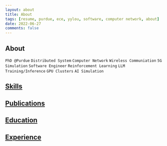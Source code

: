 ```yaml
---
layout: about
title: About
tags: [resume, purdue, ece, yylou, software, computer network, about]
date: 2022-06-27
comments: false
---
```


<!-- Intro -->
<h2 id="about" class="resume-title">About</h2>
<!-- <div class="myrow">
    <div class="col-12" style="text-align:left">
        I'm a fourth-year <strong>Ph.D. student in the School of Electrical and Computer Engineering at Purdue University as part of <a href="http://edgelab.princeton.edu/" target="_blink">EDGE Lab</a>, co-advised by <a href="https://engineering.purdue.edu/ECE/People/ptProfile?resource_id=171238" target="_blink">Prof. Mung Chiang</a> and <a href="https://engineering.purdue.edu/ECE/People/ptProfile?resource_id=243261" target="_blink">Prof. Kwang Taik Kim</a>.</strong><br>
        My research interests lie in the intersection of (1) the architectural design of distributed systems to jointly optimize network and application performance, and (2) machine learning in the realms of wireless system design in 5G/6G networks.
        I am deeply passionate about distributed systems (resource allocation for server load-balancing), computer networking (virtualization of 5G/6G networks), and deep reinforcement learning (DRL) for optimization.
        <br><br>
        Prior to joining Purdue, I was a <strong>senior software engineer with 3 years of experience</strong> in (1) the development of microservice-based systems in on-premise Linux servers for automating IC/EDA design flow, and (2) the cloud application development on AWS.
        I received my B.S. and M.S. degrees in Computer Science (CS) from National Chiao Tung University (NCTU) and National Taiwan University (NTU) in 2015 and 2017, respectively.
    </div>
</div> -->
<p style="text-align:left">
        <code class="code-highlight">PhD @Purdue</code>
        <code>Distributed System</code>
        <code>Computer Network</code>
        <code>Wireless Communiation</code>
        <code>5G Simulation</code>
        <code class="code-highlight">Software Engineer</code>
        <code>Reinforcement Learning</code>
        <code>LLM Training/Inference</code>
        <code>GPU Clusters</code>
        <code>AI Simulation</code>
</p>

<!-- Skills -->
<h2 id="ski-title" class="resume-title"><a id="ski-sec" href="#ski-title" onclick="expand_section('ski')">Skills <i id="ski-icon" class="fa fa-plus-square"></i></a></h2>
<div id="ski" style="display: none">
    <!-- <div class="myrow no-margin">
        <div class="col-xs-12 col-sm-12 col-md-2 col-lg-2">
            <strong>Research</strong>
        </div>
        <div class="col-xs-12 col-sm-12 col-md-10 col-lg-10">
            <code class="code-margin">Wireless Communication</code>
            <code class="code-margin">Distributed System</code>
            <code class="code-margin">Cloud-Edge Computing</code>
            <code class="code-margin">Cellular Networks (4G/5G/6G)</code>
            <code class="code-margin">Reinforcement Learning</code>
            <code class="code-margin">Resource Allocation and Scheduling</code>
            <code class="code-margin">Deep Reinforcement Learning (DRL)</code>
            <code class="code-margin">Multi-Agent Reinforcement Learning (MARL)</code>
            <code class="code-margin">Federated Learning (FL)</code>
            <code class="code-margin">Large AI Models (LAM)</code>
            <code class="code-margin">Large Language Models (LLM)</code>
        </div>
    </div> -->
    <div class="myrow no-margin">
        <div class="col-xs-12 col-sm-12 col-md-2 col-lg-2">
            <strong>Languages</strong>
        </div>
        <div class="col-xs-12 col-sm-12 col-md-10 col-lg-10">
            <code class="code-margin">Python</code>
            <code class="code-margin">C++</code>
            <code class="code-margin">Java</code>
            <code class="code-margin">Javascript</code>
            <code class="code-margin">Shell Script</code>
            <code class="code-margin">CUDA</code>
            <code class="code-margin">SQL</code>
        </div>
    </div>
    <div class="myrow no-margin">
        <div class="col-xs-12 col-sm-12 col-md-2 col-lg-2">
            <strong>Tools</strong>
        </div>
        <div class="col-xs-12 col-sm-12 col-md-10 col-lg-10">
            <code class="code-margin">Thrift (RPC)</code>
            <code class="code-margin">PyTorch</code>
            <code class="code-margin">TensorFlow</code>
            <code class="code-margin">Scikit-learn</code>
            <code class="code-margin">Numpy</code>
            <code class="code-margin">Matplotlib</code>
            <code class="code-margin">Jupyter Notebook</code>
            <code class="code-margin">SimPy</code>
            <code class="code-margin">OpenAI Gym</code>
            <code class="code-margin">ns-3</code>
            <code class="code-margin">Git</code>
            <code class="code-margin">Vim</code>
        </div>
    </div>
    <div class="myrow no-margin">
        <div class="col-xs-12 col-sm-12 col-md-2 col-lg-2">
            <strong>Cloud</strong>
        </div>
        <div class="col-xs-12 col-sm-12 col-md-10 col-lg-10">
            <code class="code-margin">Grafana</code>
            <code class="code-margin">Prometheus</code>
            <code class="code-margin">Docker</code>
            <code class="code-margin">Telegraf</code>
            <code class="code-margin">InfluxDB</code>
            <code class="code-margin">Flask/Eve</code>
            <code class="code-margin">Django/MongoDB</code>
            <code class="code-margin">RESTful</code>
            <code class="code-margin">HTML/CSS</code>
        </div>
    </div>
    <div class="myrow no-margin" style="margin-bottom: 40px">
        <div class="col-xs-12 col-sm-12 col-md-2 col-lg-2">
            <strong>Platforms</strong>
        </div>
        <div class="col-xs-12 col-sm-12 col-md-10 col-lg-10">
            <code class="code-margin">Linux</code>
            <code class="code-margin">AWS</code>
            <code class="code-margin">Google App Engine</code>
            <code class="code-margin">Android</code>
            <code class="code-margin">ROS / MuSHR</code>
            <code class="code-margin">Cisco (Wi-Fi 6E)</code>
            <code class="code-margin">Amarisoft (4G/5G)</code>
            <code class="code-margin">Intel/Radisys RAN</code>
        </div>
    </div>
</div>

<!-- Publications -->
<h2 id="pub-title" class="resume-title"><a id="pub-sec" href="#pub-title" onclick="expand_section('pub')">Publications <i id="pub-icon" class="fa fa-plus-square"></i></a></h2>
<div id="pub" style="display:none">
    <div id="hover-row-1" class="myrow">
        <!-- Topic -->
        <div class="col-xs-12 col-sm-12 col-md-1 col-lg-1 text-xs-left text-sm-left text-md-center text-lg-center">[12]</div>
        <div class="col-xs-12 col-sm-12 col-md-11 col-lg-11"><strong>Multi-Agent Reinforcement Learning for Cellular Networking in 5G/6G</strong></div>
        <!-- Authors -->
        <div class="col-md-1 col-lg-1"></div>
        <div class="col-xs-12 col-sm-12 col-md-11 col-lg-11"></div>
        <!-- Conference / Journal -->
        <div class="col-md-1 col-lg-1"></div>
        <div class="col-xs-12 col-sm-12 col-md-11 col-lg-11"></div>
        <!-- Tags -->
        <div class="col-md-1 col-lg-1"></div>
        <div class="col-xs-12 col-sm-12 col-md-11 col-lg-11">
            <code class="code-margin code-highlight" style="background-color: #333333">(under review)</code>
            <code class="code-margin">Virtualized RAN</code>
            <code class="code-margin">Reinforcement Learning</code>
            <code class="code-margin">Resource Optimization</code>
            <code class="code-margin">System-level Simulator</code>
            <code class="code-margin">5G NR Sub-6</code>
        </div>
    </div>
    <div id="hover-row-2" class="myrow">
        <!-- Topic -->
        <div class="col-xs-12 col-sm-12 col-md-1 col-lg-1 text-xs-left text-sm-left text-md-center text-lg-center">[11]</div>
        <div class="col-xs-12 col-sm-12 col-md-11 col-lg-11"><strong>6G EdgeAI: Performance Evaluation and Analysis</strong>
        </div>
        <!-- Authors -->
        <div class="col-md-1 col-lg-1"></div>
        <div class="col-xs-12 col-sm-12 col-md-11 col-lg-11">C.-S. Yang, Y.-J. Ku, <strong>Y.-Y. Lou,</strong>, N. Tenny, Alex C.-C. Hsu</div>
        <!-- Conference / Journal -->
        <div class="col-md-1 col-lg-1"></div>
        <div class="col-xs-12 col-sm-12 col-md-11 col-lg-11">Preprint arXiv:2504.16529 [cs.DC]</div>
        <!-- Tags -->
        <div class="col-md-1 col-lg-1"></div>
        <div class="col-xs-12 col-sm-12 col-md-11 col-lg-11">
            <code class="code-margin code-highlight">arXiv</code>
            <code class="code-margin">Distributed Inference</code>
            <code class="code-margin">Large-Language Model (LLM)</code>
            <code class="code-margin">5G NR</code>
            <code class="code-margin">5G MEC</code>
            <code class="code-margin">Integrated Communication and Computing (ICC)</code>
        </div>
    </div>
    <div id="hover-row-3" class="myrow">
        <!-- Topic -->
        <div class="col-xs-12 col-sm-12 col-md-1 col-lg-1 text-xs-left text-sm-left text-md-center text-lg-center">[10]</div>
        <div class="col-xs-12 col-sm-12 col-md-11 col-lg-11"><strong>HopTrack: A Real-time Multi-Object Tracking System for Embedded Devices</strong>
            <a style="text-decoration:none;margin-left:3px" target="_blank"
                href="https://arxiv.org/abs/2411.00608">
                <i class="fa fa-external-link-square"></i>
            </a>
        </div>
        <!-- Authors -->
        <div class="col-md-1 col-lg-1"></div>
        <div class="col-xs-12 col-sm-12 col-md-11 col-lg-11">X. Li, C. Chen, <strong>Y.-Y. Lou,</strong>, M. Abdallah, K. T. Kim, S. Bagchi</div>
        <!-- Conference / Journal -->
        <div class="col-md-1 col-lg-1"></div>
        <div class="col-xs-12 col-sm-12 col-md-11 col-lg-11">Preprint arXiv:2411.00608 [cs.CV]</div>
        <!-- Tags -->
        <div class="col-md-1 col-lg-1"></div>
        <div class="col-xs-12 col-sm-12 col-md-11 col-lg-11">
            <code class="code-margin code-highlight">arXiv</code>
            <code class="code-margin">Computer Vision</code>
            <code class="code-margin">Deep Learning</code>
            <code class="code-margin">Multi-Object Tracking</code>
            <code class="code-margin">Real-time Comunication</code>
            <code class="code-margin">Embedded Device</code>
        </div>
    </div>
    <div id="hover-row-4" class="myrow">
        <!-- Topic -->
        <div class="col-xs-12 col-sm-12 col-md-1 col-lg-1 text-xs-left text-sm-left text-md-center text-lg-center">[9]</div>
        <div class="col-xs-12 col-sm-12 col-md-11 col-lg-11"><strong>E-MPC: Edge-assisted Model Predictive Control</strong>
            <a style="text-decoration:none;margin-left:3px" target="_blank"
                href="https://arxiv.org/abs/2410.00695">
                <i class="fa fa-external-link-square"></i>
            </a>
        </div>
        <!-- Authors -->
        <div class="col-md-1 col-lg-1"></div>
        <div class="col-xs-12 col-sm-12 col-md-11 col-lg-11"><strong>Y.-Y. Lou,</strong>, J. Spencer, K. T. Kim, M. Chiang</div>
        <!-- Conference / Journal -->
        <div class="col-md-1 col-lg-1"></div>
        <div class="col-xs-12 col-sm-12 col-md-11 col-lg-11">Preprint arXiv:2410.00695 [cs.DC]</div>
        <!-- Tags -->
        <div class="col-md-1 col-lg-1"></div>
        <div class="col-xs-12 col-sm-12 col-md-11 col-lg-11">
            <code class="code-margin code-highlight">arXiv</code>
            <code class="code-margin">Edge Computing</code>
            <code class="code-margin">Automonous Driving</code>
            <code class="code-margin">Path Planning</code>
            <code class="code-margin">Computation Offloading</code>
            <code class="code-margin">Time-critical Communcation</code>
        </div>
    </div>
    <div id="hover-row-5" class="myrow">
        <!-- Topic -->
        <div class="col-xs-12 col-sm-12 col-md-1 col-lg-1 text-xs-left text-sm-left text-md-center text-lg-center">[8]</div>
        <div class="col-xs-12 col-sm-12 col-md-11 col-lg-11"><strong>Utilizing Priors in Sampling-based Cost Minimization</strong>
            <a style="text-decoration:none;margin-left:3px" target="_blank"
                href="https://arxiv.org/abs/2409.19834">
                <i class="fa fa-external-link-square"></i>
            </a>
        </div>
        <!-- Authors -->
        <div class="col-md-1 col-lg-1"></div>
        <div class="col-xs-12 col-sm-12 col-md-11 col-lg-11"><strong>Y.-Y. Lou,</strong>, J. Spencer, K. T. Kim, M. Chiang</div>
        <!-- Conference / Journal -->
        <div class="col-md-1 col-lg-1"></div>
        <div class="col-xs-12 col-sm-12 col-md-11 col-lg-11">Preprint arXiv:2409.19834 [eess.SY]</div>
        <!-- Tags -->
        <div class="col-md-1 col-lg-1"></div>
        <div class="col-xs-12 col-sm-12 col-md-11 col-lg-11">
            <code class="code-margin code-highlight">arXiv</code>
            <code class="code-margin">Automonous Driving</code>
            <code class="code-margin">Model Predictive Control</code>
            <code class="code-margin">Probability Sampling</code>
            <code class="code-margin">Optimization</code>
            <code class="code-margin">Data Collection and Analysis</code>
        </div>
    </div>
    <div id="hover-row-6" class="myrow">
        <!-- Topic -->
        <div class="col-xs-12 col-sm-12 col-md-1 col-lg-1 text-xs-left text-sm-left text-md-center text-lg-center">[7]</div>
        <div class="col-xs-12 col-sm-12 col-md-11 col-lg-11"><strong>Dynamic DAG-Application Scheduling for Multi-Tier Edge Computing in Heterogeneous Networks</strong>
            <a style="text-decoration:none;margin-left:3px" target="_blank"
                href="https://arxiv.org/abs/2409.10839">
                <i class="fa fa-external-link-square"></i>
            </a>
        </div>
        <!-- Authors -->
        <div class="col-md-1 col-lg-1"></div>
        <div class="col-xs-12 col-sm-12 col-md-11 col-lg-11">X. Li, M. Abdallah, <strong>Y.-Y. Lou,</strong> M. Chiang, K. T. Kim, S. Bagchi</div>
        <!-- Conference / Journal -->
        <div class="col-md-1 col-lg-1"></div>
        <div class="col-xs-12 col-sm-12 col-md-11 col-lg-11">Preprint arXiv:2409.10839 [cs.NI]</div>
        <!-- Tags -->
        <div class="col-md-1 col-lg-1"></div>
        <div class="col-xs-12 col-sm-12 col-md-11 col-lg-11">
            <code class="code-margin code-highlight">arXiv</code>
            <code class="code-margin">Edge Computing</code>
            <code class="code-margin">Distributed Systems</code>
            <code class="code-margin">Task Scheduling</code>
            <code class="code-margin">Real Testbed</code>
            <code class="code-margin">CBRS 4G / 5G Sub-6</code>
        </div>
    </div>
    <div id="hover-row-7" class="myrow">
        <!-- Topic -->
        <div class="col-xs-12 col-sm-12 col-md-1 col-lg-1 text-xs-left text-sm-left text-md-center text-lg-center">[6]</div>
        <div class="col-xs-12 col-sm-12 col-md-11 col-lg-11">
            <strong>Intelligent Network Edge with Distributed SDN for the Future 6G Network</strong>
            <a style="text-decoration:none;margin-left:3px" target="_blank"
                href="https://scholar.google.com/citations?view_op=view_citation&hl=en&user=GxDK4WQAAAAJ&citation_for_view=GxDK4WQAAAAJ:2osOgNQ5qMEC">
                <i class="fa fa-external-link-square"></i>
            </a>
        </div>
        <!-- Authors -->
        <div class="col-md-1 col-lg-1"></div>
        <div class="col-xs-12 col-sm-12 col-md-11 col-lg-11">S. B. Weinstein, <strong>Y.-Y. Lou,</strong> T. R. Hsing</div>
        <!-- Conference / Journal -->
        <div class="col-md-1 col-lg-1"></div>
        <div class="col-xs-12 col-sm-12 col-md-11 col-lg-11">IEEE International Conference on Microwaves, Communications, Antennas, Biomedical Engineering and Electronic Systems, 2021</div>
        <!-- Tags -->
        <div class="col-md-1 col-lg-1"></div>
        <div class="col-xs-12 col-sm-12 col-md-11 col-lg-11">
            <code class="code-margin code-highlight">IEEE COMCAS 21'</code>
            <code class="code-margin">Edge Computing</code>
            <code class="code-margin">Distributed SDN</code>
        </div>
    </div>
    <div id="hover-row-8" class="myrow">
        <!-- Topic -->
        <div class="col-xs-12 col-sm-12 col-md-1 col-lg-1 text-xs-left text-sm-left text-md-center text-lg-center">[5]</div>
        <div class="col-xs-12 col-sm-12 col-md-11 col-lg-11">
            <strong>Chapter 13 - Development of Wearable Services with Edge Devices</strong>
            <a style="text-decoration:none;margin-left:3px" target="_blank"
                href="https://scholar.google.com/citations?view_op=view_citation&hl=en&user=GxDK4WQAAAAJ&citation_for_view=GxDK4WQAAAAJ:u5HHmVD_uO8C">
                <i class="fa fa-external-link-square"></i>
            </a>
        </div>
        <!-- Authors -->
        <div class="col-md-1 col-lg-1"></div>
        <div class="col-xs-12 col-sm-12 col-md-11 col-lg-11">Y.-Y. Shih, A.-C. Pang, <strong>Y.-Y. Lou</strong></div>
        <!-- Conference / Journal -->
        <div class="col-md-1 col-lg-1"></div>
        <div class="col-xs-12 col-sm-12 col-md-11 col-lg-11">Fog and Fogonomics: Challenges and Practices of Fog Computing, Communication, Networking, Strategy, and Economics, 2020</div>
        <!-- Tags -->
        <div class="col-md-1 col-lg-1"></div>
        <div class="col-xs-12 col-sm-12 col-md-11 col-lg-11">
            <code class="code-margin code-highlight">Book Chapter</code>
            <code class="code-margin">Edge Computing</code>
            <code class="code-margin">Computation Offloading</code>
            <code class="code-margin">Wearable Device</code>
            <code class="code-margin">System Design</code>
            <code class="code-margin">Android</code>
        </div>
    </div>
    <div id="hover-row-9" class="myrow">
        <!-- Topic -->
        <div class="col-xs-12 col-sm-12 col-md-1 col-lg-1 text-xs-left text-sm-left text-md-center text-lg-center">[4]</div>
        <div class="col-xs-12 col-sm-12 col-md-11 col-lg-11">
            <strong>Modularized Service Provisioning at Fog Networks</strong>
        </div>
        <!-- Authors -->
        <div class="col-md-1 col-lg-1"></div>
        <div class="col-xs-12 col-sm-12 col-md-11 col-lg-11">Y.-Y. Shih, A.-C. Pang, <strong>Y.-Y. Lou,</strong> C.-C. Chuang, L. Zhao, Z. Ren</div>
        <!-- Conference / Journal -->
        <div class="col-md-1 col-lg-1"></div>
        <div class="col-xs-12 col-sm-12 col-md-11 col-lg-11">IEEE Vehicular Technology Society Asia Pacific Wireless Communications Symposium, 2018</div>
        <!-- Tags -->
        <div class="col-md-1 col-lg-1"></div>
        <div class="col-xs-12 col-sm-12 col-md-11 col-lg-11">
            <code class="code-margin code-highlight">IEEE VTS APWCS 18'</code>
            <code class="code-margin">Edge Computing</code>
            <code class="code-margin">Computation Offloading</code>
            <code class="code-margin">Microservice</code>
        </div>
    </div>
    <div id="hover-row-10" class="myrow">
        <!-- Topic -->
        <div class="col-xs-12 col-sm-12 col-md-1 col-lg-1 text-xs-left text-sm-left text-md-center text-lg-center">[3]</div>
        <div class="col-xs-12 col-sm-12 col-md-11 col-lg-11">
            <strong>Fog-based Virtualization for Low-Latency Wearable Services</strong>
            <a style="text-decoration:none;margin-left:3px" target="_blank"
                href="https://tdr.lib.ntu.edu.tw/handle/123456789/68366?locale=en">
                <i class="fa fa-external-link-square"></i>
            </a>
        </div>
        <!-- Authors -->
        <div class="col-md-1 col-lg-1"></div>
        <div class="col-xs-12 col-sm-12 col-md-11 col-lg-11"><strong>Y.-Y. Lou</strong></div>
        <!-- Conference / Journal -->
        <div class="col-md-1 col-lg-1"></div>
        <div class="col-xs-12 col-sm-12 col-md-11 col-lg-11">National Taiwan University Master's Thesis, 2017</div>
        <!-- Tags -->
        <div class="col-md-1 col-lg-1"></div>
        <div class="col-xs-12 col-sm-12 col-md-11 col-lg-11">
            <code class="code-margin code-highlight">NTU</code>
            <code class="code-margin">Fog-Edge Computing</code>
            <code class="code-margin">Microservice Offloading</code>
            <code class="code-margin">Android Wear</code>
            <code class="code-margin">Testbed Deployment</code>
        </div>
    </div>
    <div id="hover-row-11" class="myrow">
        <!-- Topic -->
        <div class="col-xs-12 col-sm-12 col-md-1 col-lg-1 text-xs-left text-sm-left text-md-center text-lg-center">[2]</div>
        <div class="col-xs-12 col-sm-12 col-md-11 col-lg-11">
            <strong>A Virtual Local-hub Solution with Function Module Sharing for Wearable Devices</strong>
            <a style="text-decoration:none;margin-left:3px" target="_blank"
                href="https://scholar.google.com/citations?view_op=view_citation&hl=en&user=GxDK4WQAAAAJ&citation_for_view=GxDK4WQAAAAJ:d1gkVwhDpl0C">
                <i class="fa fa-external-link-square"></i>
            </a>
        </div>
        <!-- Authors -->
        <div class="col-md-1 col-lg-1"></div>
        <div class="col-xs-12 col-sm-12 col-md-11 col-lg-11">H.-P. Lin, Y.-Y. Shih, A.-C. Pang, <strong>Y.-Y. Lou</strong></div>
        <!-- Conference / Journal -->
        <div class="col-md-1 col-lg-1"></div>
        <div class="col-xs-12 col-sm-12 col-md-11 col-lg-11">ACM International Conference on Modeling, Analysis and Simulation of Wireless and Mobile Systems, 2016</div>
        <!-- Tags -->
        <div class="col-md-1 col-lg-1"></div>
        <div class="col-xs-12 col-sm-12 col-md-11 col-lg-11">
            <code class="code-margin code-highlight">ACM MSWiM 16'</code>
            <code class="code-margin">Edge Computing</code>
            <code class="code-margin">Function Module Sharing</code>
            <code class="code-margin">Resource Allocation</code>
            <code class="code-margin">Greedy / Heuristic</code>
        </div>
    </div>
    <div id="hover-row-12" class="myrow">
        <!-- Topic-->
        <div class="col-xs-12 col-sm-12 col-md-1 col-lg-1 text-xs-left text-sm-left text-md-center text-lg-center">[1]</div>
        <div class="col-xs-12 col-sm-12 col-md-11 col-lg-11">
            <strong>Internet of Things Session Management Over LTE - Balancing Signal Load, Power, and Delay</strong>
            <a style="text-decoration:none;margin-left:3px" target="_blank"
                href="https://scholar.google.com/citations?view_op=view_citation&hl=en&user=GxDK4WQAAAAJ&citation_for_view=GxDK4WQAAAAJ:u-x6o8ySG0sC">
                <i class="fa fa-external-link-square"></i>
            </a>
        </div>
        <!-- Authors -->
        <div class="col-md-1 col-lg-1"></div>
        <div class="col-xs-12 col-sm-12 col-md-11 col-lg-11">X.-L. Wang, M.-J. Sheng, <strong>Y.-Y. Lou,</strong> Y.-Y. Shih, M. Chiang</div>
        <!-- Conference / Journal -->
        <div class="col-md-1 col-lg-1"></div>
        <div class="col-xs-12 col-sm-12 col-md-11 col-lg-11">IEEE Internet of Things Journal, vol. 3, no. 3, pp. 339–353, June 2016</div>
        <!-- Tags -->
        <div class="col-md-1 col-lg-1"></div>
        <div class="col-xs-12 col-sm-12 col-md-11 col-lg-11">
            <code class="code-margin code-highlight">IEEE IoT-J</code>
            <code class="code-margin">IoT</code>
            <code class="code-margin">Session Management</code>
            <code class="code-margin">Markov Chain</code>
            <code class="code-margin">RAN</code>
            <code class="code-margin">4G LTE</code>
        </div>
    </div>
</div>

<!-- Education -->
<h2 id="edu-title" class="resume-title"><a id="edu-sec" href="#edu-title" onclick="expand_section('edu')">Education <i id="edu-icon" class="fa fa-plus-square"></i></a>
    <a id="edu-detail" href="#" onclick="show_detail(this.id, ['edu-1', 'edu-2', 'edu-4'])" style="display: none"><i id="edu-detail-1" class="fa fa-toggle-off"></i></a>
</h2>
<div id="edu" style="display: none">
    <div id="row-edu-1" class="myrow hover">
        <!-- Time Range / Institution / Location -->
        <div class="col-xs-12 col-sm-12 col-md-12 col-lg-2">Aug. 2021 - May. 2026</div>
        <div class="col-xs-12 col-sm-6 col-md-6 col-lg-6" onclick="expand('edu-1')" style="cursor:pointer"><strong>Purdue University</strong></div>
        <div class="col-xs-12 col-sm-6 col-md-6 col-lg-4 text-xs-left text-sm-right text-md-right text-lg-right"><i class="fa fa-map-marker add-margin"></i>West Lafayette, IN, USA</div>
        <!-- Title -->
        <div class="col-lg-2"></div>
        <div class="col-xs-12 col-sm-12 col-md-12 col-lg-10">Ph.D. candidate in Electrical and Computer Engineering (ECE) <code>GPA: 3.7 / 4.0</code></div>
        <!-- Detail -->
        <div id="edu-1" style="display:none">
            <div class="col-lg-2"></div>
            <div class="col-xs-12 col-sm-12 col-md-12 col-lg-10"><div class="myline"></div></div>
            <div class="col-lg-2"></div>
            <div class="col-xs-12 col-sm-12 col-md-12 col-lg-10" style="font-size:15.5px">
                <li>Advisors: <a href="https://www.linkedin.com/in/mung-chiang-9511445/" target= "_blank">Mung Chiang</a>, <a href="https://kimkt.com/" target= "_blank"> Kwang Taik Kim</a></li>
                <!-- <li>Coursework: Computer Network Systems, Programming Parallel Machines, Theory of Linear Model, Deep Learning, Reinforcement Learning Theory and Algorithm
                    <code class="code-link"><i class="fa fa-book"></i> Notes</code>
                </li> -->
            </div>
        </div>
    </div>
    <div id="row-edu-2" class="myrow hover">
        <!-- Time Range / Institution / Location -->
        <div class="col-xs-12 col-sm-12 col-md-12 col-lg-2">Sep. 2015 - Jun. 2017</div>
        <div class="col-xs-12 col-sm-6 col-md-6 col-lg-6" onclick="expand('edu-2')" style="cursor:pointer"><strong>National Taiwan University</strong></div>
        <div class="col-xs-12 col-sm-6 col-md-6 col-lg-4 text-xs-left text-sm-right text-md-right text-lg-right"><i class="fa fa-map-marker add-margin"></i>Taipei, Taiwan</div>
        <!-- Title -->
        <div class="col-lg-2"></div>
        <div class="col-xs-12 col-sm-12 col-md-12 col-lg-10">M.S. in Computer Science (CS) <code>GPA: 3.8 / 4.0</code></div>
        <!-- Detail -->
        <div id="edu-2" style="display:none">
            <div class="col-lg-2"></div>
            <div class="col-xs-12 col-sm-12 col-md-12 col-lg-10"><div class="myline"></div></div>
            <div class="col-lg-2"></div>
            <div class="col-xs-12 col-sm-12 col-md-12 col-lg-10" style="font-size:15.5px">
                <li>Advisor: <a href="https://www.csie.ntu.edu.tw/~acpang/" target= "_blank">Ai-Chun Pang</a></li>
                <li>Thesis: <a href="https://tdr.lib.ntu.edu.tw/jspui/handle/123456789/68366?locale=en" target= "_blank">Fog-based Virtualization for Low-latency Wearable Services</a></li>
            </div>
        </div>
    </div>
    <div id="row-edu-3" class="myrow" style="margin-top: 20px">
        <!-- Time Range / Institution / Location -->
        <div class="col-xs-12 col-sm-12 col-md-12 col-lg-2">Jun. 2013 - Aug. 2013</div>
        <div class="col-xs-12 col-sm-6 col-md-6 col-lg-6"><strong>Rice University</strong> </div>
        <div class="col-xs-12 col-sm-6 col-md-6 col-lg-4 text-xs-left text-sm-right text-md-right text-lg-right"><i class="fa fa-map-marker add-margin"></i>Houston, TX, USA</div>
        <!-- Title -->
        <div class="col-lg-2"></div>
        <div class="col-xs-12 col-sm-12 col-md-12 col-lg-10">English as a Second Language (ESL) Program - Level 5</div>
    </div>
    <div id="row-edu-4" class="myrow hover">
        <!-- Time Range / Institution / Location -->
        <div class="col-xs-12 col-sm-12 col-md-12 col-lg-2"> Sep. 2011 - Jun. 2015 </div>
        <div class="col-xs-12 col-sm-6 col-md-6 col-lg-6" onclick="expand('edu-4')" style="cursor:pointer"><strong>National Chiao Tung University</strong></div>
        <div class="col-xs-12 col-sm-6 col-md-6 col-lg-4 text-xs-left text-sm-right text-md-right text-lg-right"><i class="fa fa-map-marker add-margin"></i>Hsinchu, Taiwan</div>
        <!-- Title -->
        <div class="col-lg-2"></div>
        <div class="col-xs-12 col-sm-12 col-md-12 col-lg-10">B.S. in Computer Science (CS) <code>GPA: 3.8 / 4.0</code></div>
        <!-- Detail -->
        <div id="edu-4" style="display:none">
            <div class="col-lg-2"></div>
            <div class="col-xs-12 col-sm-12 col-md-12 col-lg-10"><div class="myline"></div></div>
            <div class="col-lg-2"></div>
            <div class="col-xs-12 col-sm-12 col-md-12 col-lg-10" style="font-size:15.5px">
                <li>Mentors: Yi-Ping You, Shiao-Li Tsao, T. Russell Hsing</li>
                <li>Project: Accelerating HEVC by Adopting GPGPU/CUDA (NSTC Taiwan Research Grant 103-2815-C-009-043-E)</li>
            </div>
        </div>
    </div>
    <!-- Honors . Awards -->
    <h2 id="award-title" class="resume-title"><a id="award-sec" href="#award-title">Honors . Awards</a></h2>
    <div id="row-award-1" class="myrow">
        <!-- Date / Title / Institute -->
        <div class="col-xs-12 col-sm-12 col-md-12 col-lg-2">Dec. 2022</div>
        <div class="col-xs-12 col-sm-12 col-md-12 col-lg-6">
            <strong>Machine Learning</strong>
            <a style="text-decoration: none; margin-left: 3px" target="_blank"
                href="https://coursera.org/share/58477314fc5ead6db931bab81c1328b2">
                <i class="fa fa-external-link-square"></i>
            </a>
        </div>
        <div class="col-xs-12 col-sm-12 col-md-12 col-lg-4 text-xs-left text-sm-left text-md-left text-lg-right"><i class="fa fa-thumb-tack add-margin"></i>Coursera / Stanford Online</div>
    </div>
    <div id="row-award-2" class="myrow">
        <!-- Date / Title / Institute -->
        <div class="col-xs-12 col-sm-12 col-md-12 col-lg-2">Aug. 2021</div>
        <div class="col-xs-12 col-sm-12 col-md-12 col-lg-6">
            <strong>Modern Application Development with Python on AWS</strong>
            <a style="text-decoration: none; margin-left: 3px" target="_blank"
                href="https://coursera.org/share/67ec952096f0e8795d077387aa87bb9d">
                <i class="fa fa-external-link-square"></i>
            </a>
        </div>
        <div class="col-xs-12 col-sm-12 col-md-12 col-lg-4 text-xs-left text-sm-left text-md-left text-lg-right"><i class="fa fa-thumb-tack add-margin"></i>Coursera / AWS</div>
    </div>
    <div id="row-award-3" class="myrow">
        <!-- Date / Title / Institute -->
        <div class="col-xs-12 col-sm-12 col-md-12 col-lg-2">Jun. 2021</div>
        <div class="col-xs-12 col-sm-12 col-md-12 col-lg-4">
            <strong>Speaker in Edge and Fog Computing Track</strong>
            <a style="text-decoration: none; margin-left: 3px" target="_blank"
                href="https://wfiot2021.iot.ieee.org/edge-compute/">
                <i class="fa fa-external-link-square"></i>
            </a>
        </div>
        <div class="col-xs-12 col-sm-12 col-md-12 col-lg-6 text-xs-left text-sm-left text-md-left text-lg-right"><i class="fa fa-thumb-tack add-margin"></i>IEEE 7th World Forum on Internet of Thing (WF-IoT)</div>
    </div>
    <div id="row-award-4" class="myrow">
        <!-- Date / Title / Institute -->
        <div class="col-xs-12 col-sm-12 col-md-12 col-lg-2">Dec. 2020</div>
        <div class="col-xs-12 col-sm-12 col-md-12 col-lg-4"><strong>IEEE Winter School on Fog/Edge Computing</strong></div>
        <div class="col-xs-12 col-sm-12 col-md-12 col-lg-6 text-xs-left text-sm-left text-md-left text-lg-right"><i class="fa fa-thumb-tack add-margin"></i>IEEE SA & ComSoc</div>
    </div>
    <div id="row-award-5" class="myrow">
        <!-- Date / Title / Institute -->
        <div class="col-xs-12 col-sm-12 col-md-12 col-lg-2">Jun. 2017</div>
        <div class="col-xs-12 col-sm-12 col-md-12 col-lg-4"><strong>Valedictorian of Graduation Ceremony</strong></div>
        <div class="col-xs-12 col-sm-12 col-md-12 col-lg-6 text-xs-left text-sm-left text-md-left text-lg-right"><i class="fa fa-thumb-tack add-margin"></i>Dept. of CS, National Taiwan University</div>
    </div>
    <div id="row-award-6" class="myrow">
        <!-- Date / Title / Institute -->
        <div class="col-xs-12 col-sm-12 col-md-12 col-lg-2">Feb. 2017 / May. 2017</div>
        <div class="col-xs-12 col-sm-12 col-md-12 col-lg-4"><strong>Outstanding Teaching Assistant Awards</strong> <code>x2</code></div>
        <div class="col-xs-12 col-sm-12 col-md-12 col-lg-6 text-xs-left text-sm-left text-md-left text-lg-right"><i class="fa fa-thumb-tack add-margin"></i>National Taiwan University</div>
    </div>
    <div id="row-award-7" class="myrow">
        <!-- Date / Title / Institute -->
        <div class="col-xs-12 col-sm-12 col-md-12 col-lg-2">Jun. 2014 / Jun. 2015</div>
        <div class="col-xs-12 col-sm-12 col-md-12 col-lg-4"><strong>Presidential Awards</strong> <code>x2</code></div>
        <div class="col-xs-12 col-sm-12 col-md-12 col-lg-6 text-xs-left text-sm-left text-md-left text-lg-right"><i class="fa fa-thumb-tack add-margin"></i>National Chiao Tung University</div>
    </div>
    <div id="row-award-8" class="myrow">
        <!-- Date / Title / Institute -->
        <div class="col-xs-12 col-sm-12 col-md-12 col-lg-2">Jul. 2014</div>
        <div class="col-xs-12 col-sm-12 col-md-12 col-lg-4"><strong>Research Project Funding (103-2815-C-009-043-E)</strong></div>
        <div class="col-xs-12 col-sm-12 col-md-12 col-lg-6 text-xs-left text-sm-left text-md-left text-lg-right"><i class="fa fa-thumb-tack add-margin"></i>National Science and Technology Council (Taiwan)</div>
    </div>
</div>

<!-- Experience > -->
<h2 id="exp-title" class="resume-title"><a id="exp-sec" href="#exp-title" onclick="expand_section('exp')">Experience <i id="exp-icon" class="fa fa-plus-square"></i></a>
    <a id="exp-detail" href="#" onclick="show_detail(this.id, ['hide-0', 'hide-1', 'hide-2', 'hide-3', 'hide-4', 'hide-5', 'hide-6', 'hide-7', 'hide-8'])" style="display: none"><i id="exp-detail-1" class="fa fa-toggle-off"></i></a>
</h2>
<div id="exp" style="display:none">
    <!-- Read Mode Control -->
    <strong>
        <code>
        Mode: 
        <a id="all" onclick="highlight(this.id)">All</a> | 
        <a class="txt-ignore" id="rs" onclick="highlight(this.id)">Research</a> | 
        <a class="txt-ignore" id="se" onclick="highlight(this.id)">Software Engineer</a>
        </code>
    </strong>
    <!-- [8] Meta -->
    <div id="row-exp-se3" class="myrow hover">
        <!-- Time Range / Title / Location -->
        <div class="col-xs-12 col-sm-12 col-md-12 col-lg-2">Jun. 2025 - Aug. 2025</div>
        <div class="col-xs-12 col-sm-6 col-md-6 col-lg-6" onclick="expand('hide-8')" style="cursor:pointer"><strong>Meta Paltforms <a href="https://www.nasdaq.com/market-activity/stocks/meta" style="text-decoration:none" target="_blank"><code id="nasdaq-se3-meta">NASDAQ: META</code></a></strong></div>
        <div class="col-xs-12 col-sm-6 col-md-6 col-lg-4 text-xs-left text-sm-right text-md-right text-lg-right"><i class="fa fa-map-marker add-margin"></i>West Lafayette, IN, USA</div>
        <!-- Institution -->
        <div class="col-lg-2"></div>
        <div class="col-xs-12 col-sm-12 col-md-12 col-lg-10">Software Engineer Intern, Systems and Infrastructure (PhD)</div>
        <!-- Tags -->
        <div class="col-lg-2"></div>
        <div class="col-xs-12 col-sm-12 col-md-12 col-lg-10">
            <i class="fa fa-hashtag hash-tag-spacing"></i>
            <code id="tag-se3-1">AI System Performance</code>
            <code id="tag-se3-2">LLM Pre-training Workloads</code>
            <code id="tag-se3-3">GPU Training Clusters</code>
            <code id="tag-se3-4">RDMA / RoCE</code>
        </div>
        <!-- Details -->
        <div id="hide-8" style="display:none">
            <div class="col-lg-2"></div>
            <div class="col-xs-12 col-sm-12 col-md-12 col-lg-10"><div class="myline"></div></div>
            <div class="col-lg-2"></div>
            <div class="col-xs-12 col-sm-12 col-md-12 col-lg-10" style="font-size:15.5px">
            </div>
        </div>
    </div>
    <!-- [7] MTK -->
    <div id="row-exp-rs5" class="myrow hover">
        <!-- Time Range / Title / Location -->
        <div class="col-xs-12 col-sm-12 col-md-12 col-lg-2">Aug. 2024 - Dec. 2024</div>
        <div class="col-xs-12 col-sm-6 col-md-6 col-lg-6" onclick="expand('hide-7')" style="cursor:pointer"><strong>MediaTek USA</strong></div>
        <div class="col-xs-12 col-sm-6 col-md-6 col-lg-4 text-xs-left text-sm-right text-md-right text-lg-right"><i class="fa fa-map-marker add-margin"></i>West Lafayette, IN, USA</div>
        <!-- Institution -->
        <div class="col-lg-2"></div>
        <div class="col-xs-12 col-sm-12 col-md-12 col-lg-10">Research Intern</div>
        <!-- Tags -->
        <div class="col-lg-2"></div>
        <div class="col-xs-12 col-sm-12 col-md-12 col-lg-10">
            <i class="fa fa-hashtag hash-tag-spacing"></i>
            <code id="tag-rs5-1">NextG System Design</code>
            <code id="tag-rs5-2">Integrated Computation and Communication (ICC)</code>
            <code id="tag-rs5-3">Distributed Inference</code>
            <code id="tag-rs5-4">LLM</code>
        </div>
        <!-- Details -->
        <div id="hide-7" style="display:none">
            <div class="col-lg-2"></div>
            <div class="col-xs-12 col-sm-12 col-md-12 col-lg-10"><div class="myline"></div></div>
            <div class="col-lg-2"></div>
            <div class="col-xs-12 col-sm-12 col-md-12 col-lg-10" style="font-size:15.5px">
            </div>
        </div>
    </div>
    <!-- [6] Purdue -->
    <div id="row-exp-rs4" class="myrow hover">
        <!-- Time Range / Title / Location -->
        <div class="col-xs-12 col-sm-12 col-md-12 col-lg-2"><strong>Aug. 2021 - Present</strong></div>
        <div class="col-xs-12 col-sm-6 col-md-6 col-lg-6" onclick="expand('hide-6')" style="cursor:pointer"><strong>Purdue University - EDGE Lab</strong></div>
        <div class="col-xs-12 col-sm-6 col-md-6 col-lg-4 text-xs-left text-sm-right text-md-right text-lg-right"><i class="fa fa-map-marker add-margin"></i>West Lafayette, IN, USA</div>
        <!-- Institution -->
        <div class="col-lg-2"></div>
        <div class="col-xs-12 col-sm-12 col-md-12 col-lg-10">Graduate Research Assistant</div>
        <!-- Tags -->
        <div class="col-lg-2"></div>
        <div class="col-xs-12 col-sm-12 col-md-12 col-lg-10">
            <i class="fa fa-hashtag hash-tag-spacing"></i>
            <code id="tag-rs4-1">Edge Computing</code>
            <code id="tag-rs4-2">RAN</code>
            <code id="tag-rs4-3">Autonomous Driving</code>
            <code id="tag-rs4-4">Computation Offloading</code>
        </div>
        <!-- Details -->
        <div id="hide-6" style="display:none">
            <div class="col-lg-2"></div>
            <div class="col-xs-12 col-sm-12 col-md-12 col-lg-10"><div class="myline"></div></div>
            <div class="col-lg-2"></div>
            <div class="col-xs-12 col-sm-12 col-md-12 col-lg-10" style="font-size:15.5px">
                <strong>AI-ML / DRL for Joint Optimization of Network and Application in 5G/6G</strong><sup style="margin-left:2px">[12]</sup>
                <li>Trained multi-agent reinforcement learning (MARL) model for network deployment policy by considering multi-dimensional trade-offs in joint optimization</li>
                <strong>Edge Computing for Path Planning in Autonomous Driving</strong><sup style="margin-left:2px">[8, 9]</sup>
                <li>Optimized local path planning by collaborative and sampling-based model predictive control (MPC) method with driving data analysis in edge networks</li>
                <strong>Network Testbed Deployment for Smart Factory Applications (Digital Twin)</strong>
                <li>Deployed 5G and Wi-Fi 6E testbeds and trained DL model for defect detection using Amazon dataset (ARMBench) for performance comparison and analysis</li>
                <strong>Multi-object Tracking (MOT) and Detection System for Embedded Devices</strong><sup style="margin-left:2px">[10]</sup>
                <li>Designed MOT system by using static and dynamic matching approaches along with content-aware dynamic sampling technique, achieving 63.12% MOT accuracy</li>
                <strong>Multi-tier Computation Offloading Framework in 6G Edge Cloud</strong><sup style="margin-left:2px">[7]</sup>
                <li>Proposed multi-tier edge computing system including device cloud concept to schedule offloading tasks in 4G testbed, optimizing latency and reducing cost</li>
                <strong>Leadership and Collaboration</strong>
                <li>Mentor undergraduate students to study Robot Operating System (ROS) and explore computer networking projects in 5G area</li>
                <li>Work with industry partners with 10+ engineers to bridge the gap between theory and practice of deploying and orchestrating software-defined cellular systems</li>
                <li>Collaborate with Purdue research teams on AI IoT and Industry 4.0 projects including collaborative video analysis for multi-object tracking (MOT) <sup style="margin-left:2px">[7, 10]</sup></li>
            </div>
        </div>
    </div>
    <!-- [5] IoT Eye -->
    <div id="row-exp-se2" class="myrow hover">
        <!-- Time Range / Title / Location -->
        <div class="col-xs-12 col-sm-12 col-md-12 col-lg-2">Apr. 2021 - Aug. 2021</div>
        <div class="col-xs-12 col-sm-6 col-md-6 col-lg-6" onclick="expand('hide-5')" style="cursor:pointer"><strong>IoT Eye</strong></div>
        <div class="col-xs-12 col-sm-6 col-md-6 col-lg-4 text-xs-left text-sm-right text-md-right text-lg-right"><i class="fa fa-map-marker add-margin"></i>NJ, USA / Taiwan <code>Remote</code></div>
        <!-- Institution -->
        <div class="col-lg-2"></div>
        <div class="col-xs-12 col-sm-12 col-md-12 col-lg-10">Full-stack Cloud Developer (Contractor)</div>
        <!-- Tags -->
        <div class="col-lg-2"></div>
        <div class="col-xs-12 col-sm-12 col-md-12 col-lg-10">
            <i class="fa fa-hashtag hash-tag-spacing"></i>
            <code id="tag-se2-1">DevOps</code>
            <code id="tag-se2-2">Cloud</code>
            <code id="tag-se2-3">AWS EC2</code>
            <code id="tag-se2-4">Frappe</code>
            <code id="tag-se2-5">Flask</code>
            <code id="tag-se2-6">Open-source</code>
        </div>
        <!-- Details -->
        <div id="hide-5" style="display:none">
            <div class="col-lg-2"></div>
            <div class="col-xs-12 col-sm-12 col-md-12 col-lg-10"><div class="myline"></div></div>
            <div class="col-lg-2"></div>
            <div class="col-xs-12 col-sm-12 col-md-12 col-lg-10" style="font-size:15.5px">
                <strong>DevOps and Cloud Application Development</strong>
                <li>Deployed multi-agency management platform on AWS using Frappe framework to support five industry partners</li>
                <li>Developed DevOps toolkit in Python automating product deployment and management to improve scalability</li>
                <li>Automated Flask Eve API testing using Postman and Python to boost product robustness</li>
                <li>Enhanced free-trial feature of Bootstrap-based official website to speed up product delivery</li>
                <li>
                    Released internal documents of developed products and tools and publish tutorial of Frappe pp development on GitHub
                    <a href="https://github.com/yylou/frappe-apps" style="text-decoration:none" target="_blank"><code class="code-link" id="link-se-iot"><i class="fa fa-github"></i> GitHub Repo</code></a>
                </li>
            </div>
        </div>
    </div>
    <!-- [4] Independent Researcher -->
    <div id="row-exp-rs3" class="myrow hover">
        <!-- Time Range / Title / Location -->
        <div class="col-xs-12 col-sm-12 col-md-12 col-lg-2">Dec. 2020 - Aug. 2021</div>
        <div class="col-xs-12 col-sm-6 col-md-6 col-lg-6" onclick="expand('hide-4')" style="cursor:pointer"><strong>Independent Researcher</strong></div>
        <div class="col-xs-12 col-sm-6 col-md-6 col-lg-4 text-xs-left text-sm-right text-md-right text-lg-right"><i class="fa fa-map-marker add-margin"></i>NY, USA / Taiwan <code>Remote</code></div>
        <!-- Institution -->
        <div class="col-lg-2"></div>
        <div class="col-xs-12 col-sm-12 col-md-12 col-lg-10">(Collaborator: Prof. Stephen B. Weinstein, Prof. T. Russell Hsing)</div>
        <!-- Tags -->
        <div class="col-lg-2"></div>
        <div class="col-xs-12 col-sm-12 col-md-12 col-lg-10">
            <i class="fa fa-hashtag hash-tag-spacing"></i>
            <code id="tag-rs3-1">Edge Computing</code>
            <code id="tag-rs3-2">Distributed SDN</code>
            <code id="tag-rs3-3">IEEE WF-IoT '21</code>
            <code id="tag-rs3-4">IEEE COMCAS '21</code>
        </div>
        <!-- Details -->
        <div id="hide-4" style="display:none">
            <div class="col-lg-2"></div>
            <div class="col-xs-12 col-sm-12 col-md-12 col-lg-10"><div class="myline"></div></div>
            <div class="col-lg-2"></div>
            <div class="col-xs-12 col-sm-12 col-md-12 col-lg-10" style="font-size:15.5px">
                <strong>Distributed SDN and Edge Computing for 6G Networks</strong>
                <li>Proposed distributed SDN system coupled with localized edge platforms and storage to support emerging applications such as autonomous driving</li>
                <li>
                    Served as speaker in Edge and Fog Computing track on IEEE 7th World Forum on Internet of Things (WF-IoT) in 2021
                    <a href="https://wfiot2021.iot.ieee.org/edge-compute/" style="text-decoration:none" target="_blank"><code class="code-link" id="link-rs-ir"><i class="fa fa-link"></i> IEEE WF-IoT</code></a>
                </li>
                <li>Published an introductory paper on IEEE COMCAS 2021 <sup style="margin-left:2px">[6]</sup></li>
            </div>
        </div>
    </div>
    <!-- [3] SMI -->
    <div id="row-exp-se1" class="myrow hover">
        <!-- Time Range / Title / Location -->
        <div class="col-xs-12 col-sm-12 col-md-12 col-lg-2">Dec. 2017 - Apr. 2021</div>
        <div class="col-xs-12 col-sm-6 col-md-6 col-lg-6" onclick="expand('hide-3')" style="cursor:pointer"><strong>Silicon Motion - Algorithm and Technology R&D Center <a href="https://www.nasdaq.com/market-activity/stocks/simo" style="text-decoration:none" target="_blank"><code id="nasdaq-se1-simo">NASDAQ: SIMO</code></a></strong></div>
        <div class="col-xs-12 col-sm-6 col-md-6 col-lg-4 text-xs-left text-sm-right text-md-right text-lg-right"><i class="fa fa-map-marker add-margin"></i>Milpitas, CA, USA / Taipei, Taiwan</div>
        <!-- Institution -->
        <div class="col-lg-2"></div>
        <div class="col-xs-12 col-sm-12 col-md-12 col-lg-10">Senior Software Engineer / Supervisor</div>
        <!-- Tags -->
        <div class="col-lg-2"></div>
        <div class="col-xs-12 col-sm-12 col-md-12 col-lg-10">
            <i class="fa fa-hashtag hash-tag-spacing"></i>
            <code id="tag-se1-1">Software System</code>
            <code id="tag-se1-2">IC Design Flow</code>
            <code id="tag-se1-3">Automation</code>
            <code id="tag-se1-4">Cross-Functional Team Communication</code>
            <code id="tag-se1-5">Leadership</code>
        </div>
        <!-- Details -->
        <div id="hide-3" style="display:none">
            <div class="col-lg-2"></div>
            <div class="col-xs-12 col-sm-12 col-md-12 col-lg-10"><div class="myline"></div></div>
            <div class="col-lg-2"></div>
            <div class="col-xs-12 col-sm-12 col-md-12 col-lg-10" style="font-size:15.5px">
                <strong>Design Flow Automation and In-house EDA Tool Development</strong>
                <li>Deployed microservice system in on-premise servers to automate 7/16 nm IC design flows, boosting development efficiency and improving verification robustness</li>
                <li>Developed in-house design verification tools reviewing timing and power requirements to improve reliability</li>
                <li>Automated library maintenance flow using Python and shell script to save manual effort by up to 80%</li>
                <br>
                <strong>Leadership and Communication</strong>
                <li>Acted as project leader to cooperate with industry partners (TSMC, Synopsys) for establishing design flows in new IC technology nodes</li>
                <li>Cooperated with Human Resources as technical campus recruiter to promote on-campus brand awareness</li>
                <li>Established programming disciplines (Python) and organized training sessions for new employees</li>
                <li><u>Promoted twice within 24 months</u> for outstanding performance on software development and solution finding</li>
            </div>
        </div>
    </div>
    <!-- [2] NSTC -->
    <div id="row-exp-rs2" class="myrow hover">
        <!-- Time Range / Title / Location -->
        <div class="col-xs-12 col-sm-12 col-md-12 col-lg-2">Sep. 2015 - Sep. 2017</div>
        <div class="col-xs-12 col-sm-6 col-md-6 col-lg-6" onclick="expand('hide-2')" style="cursor:pointer"><strong>National Science and Technology Council (Taiwan)</strong></div>
        <div class="col-xs-12 col-sm-6 col-md-6 col-lg-4 text-xs-left text-sm-right text-md-right text-lg-right"><i class="fa fa-map-marker add-margin"></i>Taipei, Taiwan</div>
        <!-- Institution -->
        <div class="col-lg-2"></div>
        <div class="col-xs-12 col-sm-12 col-md-12 col-lg-10">Graduate Researcher</div>
        <!-- Tags -->
        <div class="col-lg-2"></div>
        <div class="col-xs-12 col-sm-12 col-md-12 col-lg-10">
            <i class="fa fa-hashtag hash-tag-spacing"></i>
            <code id="tag-rs2-1">Wearable Computing</code>
            <code id="tag-rs2-2">Microservice</code>
            <code id="tag-rs2-3">Android</code>
            <code id="tag-rs2-4">ACM MSWiM '16</code>
            <code id="tag-rs2-5">Wiley Book Chapter</code>
        </div>
        <!-- Details -->
        <div id="hide-2" style="display:none">
            <div class="col-lg-2"></div>
            <div class="col-xs-12 col-sm-12 col-md-12 col-lg-10"><div class="myline"></div></div>
            <div class="col-lg-2"></div>
            <div class="col-xs-12 col-sm-12 col-md-12 col-lg-10" style="font-size:15.5px">
                <strong>Microservice-based Computation Offloading for Wearable Devices</strong>
                <li>Proposed microservice-based function module sharing framework (Virtual Local-Hub) for Android wearable devices by edge computing and WiFi P2P concept</li>
                <li>Modified Android Wear OS to intercept system calls and redirect application API calls to wireless base stations for offloading orchestration</li>
                <li>Reduced execution time of wearable microservices by up to 60% and CPU usage by up to 70%</li>
                <li>Published conference paper on ACM MSWiM 2016 and book chapter in 2020<sup style="margin-left:2px">[2, 3, 4, 5]</sup></li>
                <br>
                <strong>Networked System Development</strong>
                <li>Built WLAN testbed from scratch including DHCP and NAT to evaluate E2E latency and power consumption of wearable edge computing framework</li>
                <li>Designed telemetry platform using Django to monitor system performance and manage service provisioning
                    <a href="https://www.cakeresume.com/portfolios/network-dashboard" style="text-decoration:none" target="_blank"><code class="code-link" id="link-rs-most"><i class="fa fa-link"></i> Portfolio</code></a></li>
                <li>Developed latency-sensitive applications on Android devices such as speech recognition in natural language processing by CMUSphinx</li>
            </div>
        </div>
    </div>
    <!-- [1] Princeton -->
    <div id="row-exp-rs1" class="myrow hover">
        <!-- Time Range / Title / Location -->
        <div class="col-xs-12 col-sm-12 col-md-12 col-lg-2">Jul. 2014 - Mar. 2015</div>
        <div class="col-xs-12 col-sm-6 col-md-6 col-lg-6" onclick="expand('hide-1')" style="cursor:pointer"><strong>Princeton University - EDGE Lab</strong></div>
        <div class="col-xs-12 col-sm-6 col-md-6 col-lg-4 text-xs-left text-sm-right text-md-right text-lg-right"><i class="fa fa-map-marker add-margin"></i>Princeton, NJ, USA</div>
        <!-- Institution -->
        <div class="col-lg-2"></div>
        <div class="col-xs-12 col-sm-12 col-md-12 col-lg-10">Research Intern (Mentor: Prof. Mung Chiang, Dr. Ming-Jye Sheng)</div>
        <!-- Tags -->
        <div class="col-lg-2"></div>
        <div class="col-xs-12 col-sm-12 col-md-12 col-lg-10">
            <i class="fa fa-hashtag hash-tag-spacing"></i>
            <code id="tag-rs1-1">4G LTE</code>
            <code id="tag-rs1-2">RAN</code>
            <code id="tag-rs1-3">RRC/DRX</code>
            <code id="tag-rs1-4">IoT</code>
            <code id="tag-rs1-5">Markov Chain</code>
            <code id="tag-rs1-6">IEEE IoT-J '16</code>
        </div>
        <!-- Details -->
        <div id="hide-1" style="display:none">
            <div class="col-lg-2"></div>
            <div class="col-xs-12 col-sm-12 col-md-12 col-lg-10"><div class="myline"></div></div>
            <div class="col-lg-2"></div>
            <div class="col-xs-12 col-sm-12 col-md-12 col-lg-10" style="font-size:15.5px">
                <strong>4G LTE IoT Session Management for Balancing Latency, Power, and Signaling</strong>
                <li>Built Markov chain model based on RRC inference algorithms in AT&T tools to analyze DRX impact on 4G LTE IoT session factors (signal load, power, delay)</li>
                <li>Conduct probabilistic model simulations to reveal the efficacy of algorithms in power saving and signal reduction for IoT</li>
                <li>Developed toolkits based on AT&T Lab tools to analyze packets and profile Android apps performance</li>
                <li>Improved power saving by up to 50% and signal saving by up to 60% for packets within 0.1s delay</li>
                <li>Published a journal paper in IEEE Internet of Things Journal (IoT-J) in 2016 <sup style="margin-left:2px">[1]</sup></li>
            </div>
        </div>
    </div>
    <!-- [0] Teaching -->
    <h2 id="teach-title" class="resume-title"><a id="teach-sec" href="#teach-title">Teaching</a></h2>
    <div id="row-exp-te1" class="myrow hover">
        <!-- Time Range / Title / Location -->
        <div class="col-xs-12 col-sm-12 col-md-12 col-lg-2">Feb. 2016 - Jan. 2017</div>
        <div class="col-xs-12 col-sm-6 col-md-6 col-lg-6" onclick="expand('hide-0')" style="cursor:pointer"><strong>National Taiwan University</strong></div>
        <div class="col-xs-12 col-sm-6 col-md-6 col-lg-4 text-xs-left text-sm-right text-md-right text-lg-right"><i class="fa fa-map-marker add-margin"></i>Taipei, Taiwan</div>
        <!-- Institution -->
        <div class="col-lg-2"></div>
        <div class="col-xs-12 col-sm-12 col-md-12 col-lg-10">Teaching Assistant - CSIE 3510 Computer Network / CSIE 5057 Advanced Computer Network</div>
        <!-- Tags -->
        <div class="col-lg-2"></div>
        <div class="col-xs-12 col-sm-12 col-md-12 col-lg-10">
            <i class="fa fa-hashtag hash-tag-spacing"></i>
            <code id="tag-te1-1">TCP/IP</code>
            <code id="tag-te1-2">Socket Programming</code>
            <code id="tag-te1-3">IRC Chatbot</code>
        </div>
        <!-- Details -->
        <div id="hide-0" style="display:none">
            <div class="col-lg-2"></div>
            <div class="col-xs-12 col-sm-12 col-md-12 col-lg-10"><div class="myline"></div></div>
            <div class="col-lg-2"></div>
            <div class="col-xs-12 col-sm-12 col-md-12 col-lg-10" style="font-size:15.5px">
                <strong>TCP/IP & Socket Programming in C++/Python</strong>
                <li>Lectured TCP/IP protocol (802.11, 802.3) and demonstrated network packet monitoring and analysis using WireShark</li>
                <li>Designed IRC chatbot application as project assignment to teach students socket programming 
                    <!-- <code class="code-link"><i class="fa fa-github"></i> GitHub Repo</code> -->
                </li>
                <li>Enhanced program robustness by peer-testing system and promoted creativity by flexible score criterion</li>
                <li>Assigned paper readings and hold course seminar for final evaluation</li>
                <li>Received two times of Outstanding Teaching Assistant awards</li>
            </div>
        </div>
    </div>
</div>